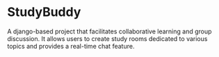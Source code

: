 # StudyBuddy

A django-based project that facilitates collaborative learning and group discussion. It allows users to create study rooms dedicated to various topics and provides a real-time chat feature.

